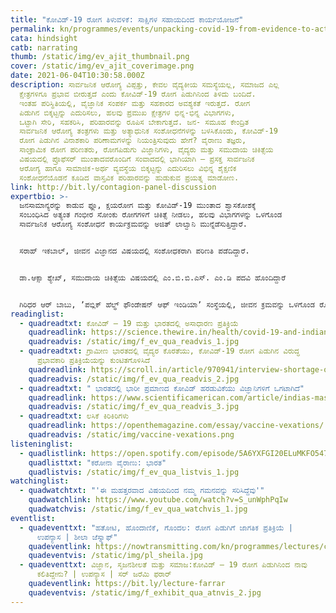 ```yaml
---
title: "ಕೋವಿಡ್-19‌ ರೋಗ ತಿಳುವಳಿಕೆ: ಸಾಕ್ಷಿಗಳ ಸಹಾಯದಿಂದ ಕಾರ್ಯಯೋಜನೆ"
permalink: kn/programmes/events/unpacking-covid-19-from-evidence-to-action/
cata: hindsight
catb: narrating
thumb: /static/img/ev_ajit_thumbnail.png
cover: /static/img/ev_ajit_coverimage.png
date: 2021-06-04T10:30:58.000Z
description: ಸಾರ್ವಜನಿಕ ಆರೋಗ್ಯ ವಿಪ್ಪತ್ತು, ಕೇವಲ ವೈದ್ಯಕೀಯ ಸಮಸ್ಯೆಯಲ್ಲ, ಸಮಾಜದ ಎಲ್ಲ
  ಕ್ಷೇತ್ರಗಳಿಗೂ ಪ್ರಭಾವ ಬೀರುತ್ತದೆ ಎಂದು ಕೋವಿಡ್-19‌ ರೋಗ ಪಿಡುಗಿನಿಂದ ತಿಳಿದು ಬಂದಿದೆ.
  ಇಂತಹ ಪರಿಸ್ಥಿತಿಯಲ್ಲಿ, ವೈಜ್ಞಾನಿಕ ಸಂಪರ್ಕ ಮತ್ತು ಸಹಕಾರದ ಅವಶ್ಯಕತೆ ಇರುತ್ತದೆ. ರೋಗ
  ಪಿಡುಗಿನ ಬಿಕ್ಕಟ್ಟನ್ನು ಎದುರಿಸಲು, ಹಲವು ಪ್ರಮುಖ ಕ್ಷೇತ್ರಗಳ ಭಿನ್ನ-ಭಿನ್ನ ವಿಭಾಗಗಳು,
  ಒಟ್ಟಾಗಿ ಸೇರಿ, ಸಹಕರಿಸಿ, ಪರಿಹಾರವನ್ನು ರೂಪಿಸ ಬೇಕಾಗುತ್ತದೆ. ಜನ- ಸಮೂಹ ಕೇಂದ್ರಿತ
  ಸಾರ್ವಜನಿಕ ಆರೋಗ್ಯ ತಂತ್ರಗಳು ಮತ್ತು ಅತ್ಯಾಧುನಿಕ ಸಂಶೋಧನೆಗಳನ್ನು ಬಳಸಿಕೊಂಡು, ಕೋವಿಡ್-19‌
  ರೋಗ ಪಿಡುಗಿನ ವಿನಾಶಕಾರಿ ಪರಿಣಾಮಗಳನ್ನು ನಿಯಂತ್ರಿಸುವುದು ಹೇಗೆ? ವೈರಾಣು ತಜ್ಞರು,
  ಸಾಂಕ್ರಾಮಿಕ ರೋಗ ಪರಿಣತರು, ರೋಗಪಿಡುಗು ವಿಜ್ಞಾನಿಗಳು, ವೈದ್ಯರು ಮತ್ತು ಸಮುದಾಯ ಚಿಕಿತ್ಸೆಯ
  ವಿಷಯದಲ್ಲಿ ಪ್ರೊಫೆಸರ್‌ ಮುಂತಾದವರೊಂದಿಗೆ ಸಂವಾದದಲ್ಲಿ ಭಾಗಿಯಾಗಿ – ಪ್ರಸಕ್ತ ಸಾರ್ವಜನಿಕ
  ಆರೋಗ್ಯ ಹಾಗೂ ಸಾಮಾಜಿಕ-ಅರ್ಥ ವ್ಯವಸ್ಥೆಯ ಬಿಕ್ಕಟ್ಟನ್ನು ಎದುರಿಸಲು ವಿಭಿನ್ನ ಶೈಕ್ಷಣಿಕ
  ಸಂಶೋಧನೆಯೊಡನೆ ಕೂಡಿದ ವಾಸ್ತವಿಕ ಪರಿಹಾರವನ್ನು ಹುಡುಕುವ ಪ್ರಯತ್ನ ಮಾಡೋಣ.
link: http://bit.ly/contagion-panel-discussion
expertbio: >-
  ಜನಸಾಮಾನ್ಯರನ್ನು ಕಾಡುವ ಫ್ಲೂ, ಕ್ಷಯರೋಗ ಮತ್ತು ಕೋವಿಡ್-19‌ ಮುಂತಾದ ಶ್ವಾಸಕೋಶಕ್ಕೆ
  ಸಂಬಂಧಿಸಿದ ಅತ್ಯಂತ ಗಂಭೀರ ಸೋಂಕು ರೋಗಗಳಿಗೆ ಚಿಕಿತ್ಸೆ ನೀಡಲು, ಹಲವು ವಿಭಾಗಗಳನ್ನು ಒಳಗೊಂಡ
  ಸಾರ್ವಜನಿಕ ಆರೋಗ್ಯ ಸಂಶೋಧನೆ ಕಾರ್ಯಕ್ರಮವನ್ನು ಅಜಿತ್‌ ಲಾಲ್ವಾನಿ ಮುನ್ನೆಡೆಸುತ್ತಿದ್ದಾರೆ.


  ಸರಾಹ್‌ ಇಕಬಾಲ್‌, ಜೀವನ ವಿಜ್ಞಾನದ ವಿಷಯದಲ್ಲಿ ಸಂಶೋಧಕರಾಗಿ ಪರಿಣತಿ ಪಡೆದಿದ್ದಾರೆ.


  ಡಾ.ಆಕ್ಸಾ ಶ್ಯೇಖ್, ಸಮುದಾಯ ಚಿಕಿತ್ಸೆಯ ವಿಷಯದಲ್ಲಿ ಎಂ.ಬಿ.ಬಿ.ಎಸ್.‌ ಎಂ.ಡಿ ಪದವಿ ಹೊಂದಿದ್ದಾರೆ


  ಗಿರಿಧರ ಆರ್‌ ಬಾಬು, ʼಪಬ್ಲಿಕ್‌ ಹೆಲ್ಥ್‌ ಫೌಂಡೇಷನ್‌ ಆಫ್‌ ಇಂಡಿಯಾʼ ಸಂಸ್ಥೆಯಲ್ಲಿ, ಜೀವನ ಕ್ರಮವನ್ನು ಒಳಗೊಂಡ ರೋಗ ಲಕ್ಷಣ ಶಾಸ್ತ್ರದ ವಿಭಾಗದ ಮುಖ್ಯಸ್ಥರಾಗಿ ಹಾಗೂ ಪ್ರೊಫೆಸರ್‌ ಆಗಿ ಸೇವೆ ಸಲ್ಲಿಸುತ್ತಿದ್ದಾರೆ.
readinglist:
  - quadreadtxt: ಕೋವಿಡ್‌ – 19 ಮತ್ತು ಭಾರತದಲ್ಲಿ ಅಸಾಧಾರಣ ಪ್ರತಿಕ್ರಿಯೆ
    quadreadlink: https://science.thewire.in/health/covid-19-and-indian-exceptionalism/
    quadreadvis: /static/img/f_ev_qua_readvis_1.jpg
  - quadreadtxt: ಗ್ರಾಮೀಣ ಭಾರತದಲ್ಲಿ ವೈದ್ಯರ ಕೊರತೆಯು, ಕೋವಿಡ್-19‌ ರೋಗ ಪಿಡುಗಿನ ವಿರುದ್ಧ
      ಪ್ರಭಾವಕಾರಿ ಪ್ರತಿಕ್ರಿಯೆಯನ್ನು ಕುಂಟಿತಗೊಳಿಸಿದೆ
    quadreadlink: https://scroll.in/article/970941/interview-shortage-of-doctors-in-rural-india-will-hamper-effective-response-to-covid-19-pandemic
    quadreadvis: /static/img/f_ev_qua_readvis_2.jpg
  - quadreadtxt: " ಭಾರತದಲ್ಲಿ ಭಾರೀ ಪ್ರಮಾಣದ ಕೋವಿಡ್‌ ಹರಡುವಿಕೆಯು ವಿಜ್ಞಾನಿಗಳಿಗೆ ಒಗಟಾಗಿದೆ"
    quadreadlink: https://www.scientificamerican.com/article/indias-massive-covid-surge-puzzles-scientists/
    quadreadvis: /static/img/f_ev_qua_readvis_3.jpg
  - quadreadtxt: ಲಸಿಕೆ ಕಿರಿಕಿರಿಗಳು
    quadreadlink: https://openthemagazine.com/essay/vaccine-vexations/
    quadreadvis: /static/img/vaccine-vexations.png
listeninglist:
  - quadlistlink: https://open.spotify.com/episode/5A6YXFGI20ELuMKFO547Tb
    quadlisttxt: "ಕರೋನಾ ವೈರಾಣು: ಭಾರತ"
    quadlistvis: /static/img/f_ev_qua_listvis_1.jpg
watchinglist:
  - quadwatchtxt: "'ಈ ಮಹತ್ತರವಾದ ವಿಷಯದಿಂದ ನಮ್ಮ ಗಮನವನ್ನು ಸರಿಸಿದ್ದೆವು'"
    quadwatchlink: https://www.youtube.com/watch?v=S_unWphPqIw
    quadwatchvis: /static/img/f_ev_qua_watchvis_1.jpg
eventlist:
  - quadeventtxt: "ಹತೋಟಿ, ಹೊಂದಾಣಿಕೆ, ಗೊಂದಲ: ರೋಗ ಪಿಡುಗಿಗೆ ಜಾಗತಿಕ ಪ್ರತಿಕ್ರಿಯೆ |
      ಉಪನ್ಯಾಸ | ಶೀಲಾ ಜೆಸ್ನ್ನಾಫ್‌"
    quadeventlink: https://nowtransmitting.com/kn/programmes/lectures/control-consensus-chaos/
    quadeventvis: /static/img/pl_sheila.jpg
  - quadeventtxt: ವಿಜ್ಞಾನ, ಸೃಜನಶೀಲತೆ ಮತ್ತು ಸಮಾಜ:ಕೋವಿಡ್‌ – 19 ರೋಗ ಪಿಡುಗಿನಿಂದ ನಾವು
      ಕಲಿತಿದ್ದೇನು? | ಉಪನ್ಯಾಸ | ಸರ್‌ ಜರೆಮಿ ಫರಾರ್‌
    quadeventlink: https://bit.ly/lecture-farrar
    quadeventvis: /static/img/f_exhibit_qua_atnvis_2.jpg
---
```

